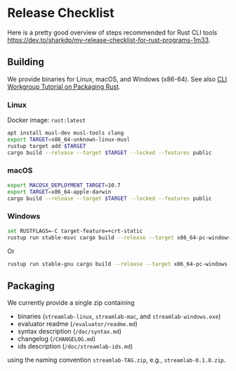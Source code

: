 # Release Checklist

Here is a pretty good overview of steps recommended for Rust CLI tools https://dev.to/sharkdp/my-release-checklist-for-rust-programs-1m33.

## Building

We provide binaries for Linux, macOS, and Windows (x86-64).
See also [CLI Workgroup Tutorial on Packaging Rust](https://rust-lang-nursery.github.io/cli-wg/tutorial/packaging.html).

### Linux

Docker image: `rust:latest`

```bash
apt install musl-dev musl-tools clang
export TARGET=x86_64-unknown-linux-musl
rustup target add $TARGET
cargo build --release --target $TARGET --locked --features public
```

### macOS

```bash
export MACOSX_DEPLOYMENT_TARGET=10.7
export TARGET=x86_64-apple-darwin
cargo build --release --target $TARGET --locked --features public
```

### Windows

```bash
set RUSTFLAGS=-C target-feature=+crt-static 
rustup run stable-msvc cargo build --release --target x86_64-pc-windows-msvc --locked --features public
```
Or
```bash
rustup run stable-gnu cargo build --release --target x86_64-pc-windows-gnu --locked --features public
```

## Packaging

We currently provide a single zip containing

* binaries (`streamlab-linux`, `streamlab-mac`, and `streamlab-windows.exe`)
* evaluator readme (`/evaluator/readme.md`)
* syntax description (`/doc/syntax.md`)
* changelog (`/CHANGELOG.md`)
* ids description (`/doc/streamlab-ids.md`)

using the naming convention `streamlab-TAG.zip`, e.g., `streamlab-0.1.0.zip`.
